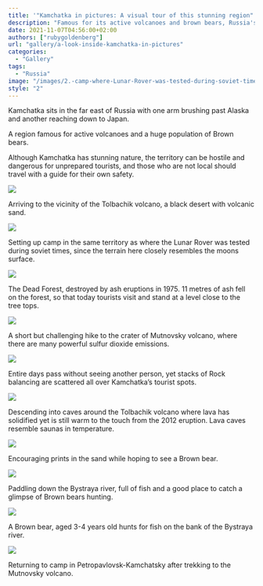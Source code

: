 ```yaml
---
title: '"Kamchatka in pictures: A visual tour of this stunning region"'
description: "Famous for its active volcanoes and brown bears, Russia's remote Kamchatka peninsula offers stunning yet hostile terrain where unprepared tourists are advised to travel with a guide for safety."
date: 2021-11-07T04:56:00+02:00
authors: ["rubygoldenberg"]
url: "gallery/a-look-inside-kamchatka-in-pictures"
categories:
  - "Gallery"
tags:
  - "Russia"
image: "/images/2.-camp-where-Lunar-Rover-was-tested-during-soviet-times.jpg"
style: "2"
---
```


Kamchatka sits in the far east of Russia with one arm brushing past Alaska and another reaching down to Japan.

A region famous for active volcanoes and a huge population of Brown bears.

Although Kamchatka has stunning nature, the territory can be hostile and dangerous for unprepared tourists, and those who are not local should travel with a guide for their own safety.

![](/images/1.-Tolbachik-volcano-768x1024.jpg)

Arriving to the vicinity of the Tolbachik volcano, a black desert with volcanic sand.

![](/images/2.-camp-where-Lunar-Rover-was-tested-during-soviet-times-1024x768.jpg)

Setting up camp in the same territory as where the Lunar Rover was tested during soviet times, since the terrain here closely resembles the moons surface.

![](/images/3.-The-Dead-Forest-768x1024.jpg)

The Dead Forest, destroyed by ash eruptions in 1975. 11 metres of ash fell on the forest, so that today tourists visit and stand at a level close to the tree tops.

![](/images/4.-the-crater-of-Mutnovsky-volcano-1024x471.jpg)

A short but challenging hike to the crater of Mutnovsky volcano, where there are many powerful sulfur dioxide emissions.

![](/images/5.-rocks-at-Kamchatkas-tourist-spots-768x1024.jpg)

Entire days pass without seeing another person, yet stacks of Rock balancing are scattered all over Kamchatka’s tourist spots.

![](/images/6.-caves-around-the-Tolbachik-volcano-768x1024.jpg)

Descending into caves around the Tolbachik volcano where lava has solidified yet is still warm to the touch from the 2012 eruption. Lava caves resemble saunas in temperature.

![](/images/7.-Brown-bear-642x1024.jpg)

Encouraging prints in the sand while hoping to see a Brown bear.

![](/images/8.-Bystraya-river-1024x498.jpg)

Paddling down the Bystraya river, full of fish and a good place to catch a glimpse of Brown bears hunting.

![](/images/9.-3-year-old-Brown-bear-at-Bystraya-river-682x1024.jpg)

A Brown bear, aged 3-4 years old hunts for fish on the bank of the Bystraya river.

![](/images/10.-camp-at-Petropavlovsk-Kamchatsky-1-1024x768.jpg)

Returning to camp in Petropavlovsk-Kamchatsky after trekking to the Mutnovsky volcano.
